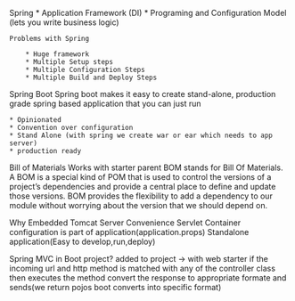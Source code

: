 Spring
	* Application Framework (DI)
	* Programing and Configuration Model (lets you write business logic)
	
	Problems with Spring
		
		* Huge framework
		* Multiple Setup steps
		* Multiple Configuration Steps
		* Multiple Build and Deploy Steps
	
Spring Boot
	Spring boot makes it easy to create stand-alone, production grade spring based application that you can just run
	
	* Opinionated
	* Convention over configuration
	* Stand Alone (with spring we create war or ear which needs to app server)
	* production ready
	
Bill of Materials 
	Works with starter parent
	BOM stands for Bill Of Materials. 
	A BOM is a special kind of POM that is used to control the versions of a project’s dependencies and provide a central place to define and update those versions.
	BOM provides the flexibility to add a dependency to our module without worrying about the version that we should depend on.

Why Embedded Tomcat Server
	Convenience
	Servlet Container configuration is part of application(application.props)
	Standalone application(Easy to develop,run,deploy)
	
Spring MVC in Boot project?
	added to project -> with web starter
		if the incoming url and http method is matched with any of the controller class then executes the method
		convert the response to appropriate formate and sends(we return pojos boot converts into specific format)
		
	

	
